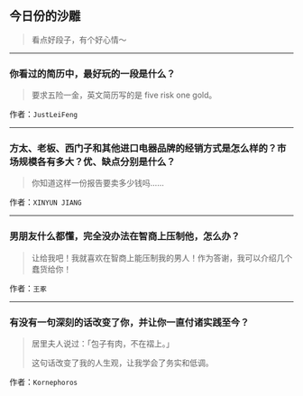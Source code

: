 ## 今日份的沙雕

> 看点好段子，有个好心情～


 
---

### 你看过的简历中，最好玩的一段是什么？

> 要求五险一金，英文简历写的是 five risk one gold。


作者：`JustLeiFeng`

---

### 方太、老板、西门子和其他进口电器品牌的经销方式是怎么样的？市场规模各有多大？优、缺点分别是什么？

> 你知道这样一份报告要卖多少钱吗……


作者：`XINYUN JIANG`

---

### 男朋友什么都懂，完全没办法在智商上压制他，怎么办？

> 让给我吧！我就喜欢在智商上能压制我的男人！作为答谢，我可以介绍几个蠢货给你！


作者：`王豖`

---

### 有没有一句深刻的话改变了你，并让你一直付诸实践至今？

> 居里夫人说过：「包子有肉，不在褶上。」
> 
> 这句话改变了我的人生观，让我学会了务实和低调。


作者：`Kornephoros`